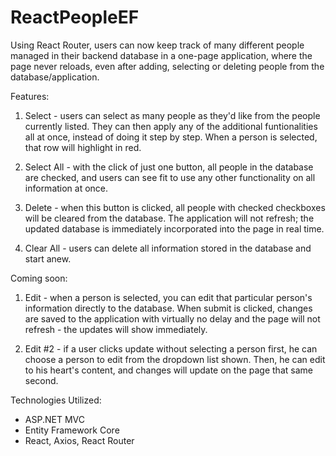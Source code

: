 # ReactPeopleEF

Using React Router, users can now keep track of many different people managed in their backend database in a one-page application, where the page never reloads, even after adding, selecting or deleting people from the database/application.

Features:

  1. Select - users can select as many people as they'd like from the people currently listed. They can then apply any of the additional funtionalities all at once, instead of doing it step by step. When a person is selected, that row will highlight in red.

  2. Select All - with the click of just one button, all people in the database are checked, and users can see fit to use any other functionality on all information at once.

  3. Delete - when this button is clicked, all people with checked checkboxes will be cleared from the database. The application will not refresh; the updated database is immediately incorporated into the page in real time.

  4. Clear All - users can delete all information stored in the database and start anew.

Coming soon:

  1. Edit - when a person is selected, you can edit that particular person's information directly to the database. When submit is clicked, changes are saved to the application with virtually no delay and the page will not refresh - the updates will show immediately.
  
  2. Edit #2 - if a user clicks update without selecting a person first, he can choose a person to edit from the dropdown list shown. Then, he can edit to his heart's content, and changes will update on the page that same second.

Technologies Utilized:

- ASP.NET MVC
- Entity Framework Core
- React, Axios, React Router

